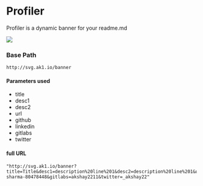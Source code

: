 # Profiler
Profiler is a dynamic banner for your readme.md

<img src="http://svg.ak1.io/banner?title=Hi,%20i%20am%20Akshay&desc1=Opensource%20Enthusiast,%20Software&desc2=architect%20and%20User%20Experience%20Designer&url=https://ak1.io&github=akshay2211&linkedin=akshay-sharma-80478448&gitlabs=akshay2211&twitter=_akshay22"/>

### Base Path
```
http://svg.ak1.io/banner
```

#### Parameters used

* title
* desc1
* desc2
* url
* github
* linkedin
* gitlabs
* twitter

#### full URL

```
"http://svg.ak1.io/banner?title=Title&desc1=description%20line%201&desc2=description%20line%201&url=https://ak1.io&github=akshay2211&linkedin=akshay-sharma-80478448&gitlabs=akshay2211&twitter=_akshay22"
```





